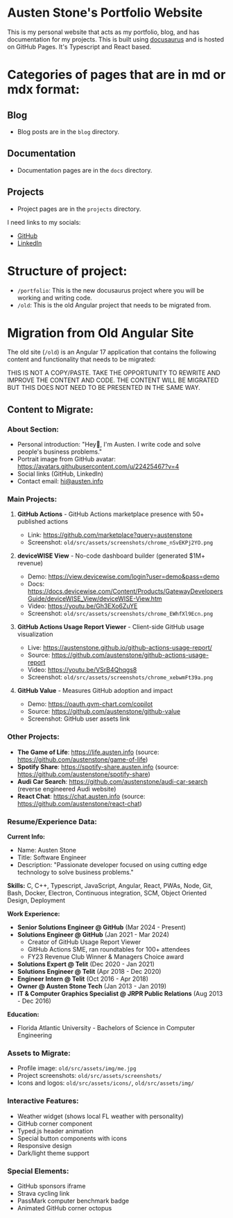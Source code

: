 # Austen Stone's Portfolio Website

This is my personal website that acts as my portfolio, blog, and has documentation for my projects.
This is built using [docusaurus](https://docusaurus.io/docs/) and is hosted on GitHub Pages. It's Typescript and React based.

# Categories of pages that are in md or mdx format:

## Blog
- Blog posts are in the `blog` directory.

## Documentation
- Documentation pages are in the `docs` directory.

## Projects
- Project pages are in the `projects` directory.

I need links to my socials:
- [GitHub](https://github.com/austenstone)
- [LinkedIn](https://www.linkedin.com/in/austenstone/)

# Structure of project:
- `/portfolio`: This is the new docusaurus project where you will be working and writing code.
- `/old`: This is the old Angular project that needs to be migrated from.

# Migration from Old Angular Site

The old site (`/old`) is an Angular 17 application that contains the following content and functionality that needs to be migrated:

THIS IS NOT A COPY/PASTE. TAKE THE OPPORTUNITY TO REWRITE AND IMPROVE THE CONTENT AND CODE.
THE CONTENT WILL BE MIGRATED BUT THIS DOES NOT NEED TO BE PRESENTED IN THE SAME WAY.

## Content to Migrate:

### About Section:
- Personal introduction: "Hey👋, I'm Austen. I write code and solve people's business problems."
- Portrait image from GitHub avatar: https://avatars.githubusercontent.com/u/22425467?v=4
- Social links (GitHub, LinkedIn)
- Contact email: hi@austen.info

### Main Projects:
1. **GitHub Actions** - GitHub Actions marketplace presence with 50+ published actions
   - Link: https://github.com/marketplace?query=austenstone
   - Screenshot: `old/src/assets/screenshots/chrome_nSvEKPj2YO.png`

2. **deviceWISE View** - No-code dashboard builder (generated $1M+ revenue)
   - Demo: https://view.devicewise.com/login?user=demo&pass=demo
   - Docs: https://docs.devicewise.com/Content/Products/GatewayDevelopersGuide/deviceWISE_View/deviceWISE-View.htm
   - Video: https://youtu.be/Gh3EXo6ZuYE
   - Screenshot: `old/src/assets/screenshots/chrome_EWhfXl9Ecn.png`

3. **GitHub Actions Usage Report Viewer** - Client-side GitHub usage visualization
   - Live: https://austenstone.github.io/github-actions-usage-report/
   - Source: https://github.com/austenstone/github-actions-usage-report
   - Video: https://youtu.be/VSrB4Qhqgs8
   - Screenshot: `old/src/assets/screenshots/chrome_xebwmFt39a.png`

4. **GitHub Value** - Measures GitHub adoption and impact
   - Demo: https://oauth.gvm-chart.com/copilot
   - Source: https://github.com/austenstone/github-value
   - Screenshot: GitHub user assets link

### Other Projects:
- **The Game of Life**: https://life.austen.info (source: https://github.com/austenstone/game-of-life)
- **Spotify Share**: https://spotify-share.austen.info (source: https://github.com/austenstone/spotify-share)
- **Audi Car Search**: https://github.com/austenstone/audi-car-search (reverse engineered Audi website)
- **React Chat**: https://chat.austen.info (source: https://github.com/austenstone/react-chat)

### Resume/Experience Data:
**Current Info:**
- Name: Austen Stone
- Title: Software Engineer  
- Description: "Passionate developer focused on using cutting edge technology to solve business problems."

**Skills:**
C, C++, Typescript, JavaScript, Angular, React, PWAs, Node, Git, Bash, Docker, Electron, Continuous integration, SCM, Object Oriented Design, Deployment

**Work Experience:**
- **Senior Solutions Engineer @ GitHub** (Mar 2024 - Present)
- **Solutions Engineer @ GitHub** (Jan 2021 - Mar 2024)
  - Creator of GitHub Usage Report Viewer
  - GitHub Actions SME, ran roundtables for 100+ attendees
  - FY23 Revenue Club Winner & Managers Choice award
- **Solutions Expert @ Telit** (Dec 2020 - Jan 2021)
- **Solutions Engineer @ Telit** (Apr 2018 - Dec 2020)
- **Engineer Intern @ Telit** (Oct 2016 - Apr 2018)
- **Owner @ Austen Stone Tech** (Jan 2013 - Jan 2019)
- **IT & Computer Graphics Specialist @ JRPR Public Relations** (Aug 2013 - Dec 2016)

**Education:**
- Florida Atlantic University - Bachelors of Science in Computer Engineering

### Assets to Migrate:
- Profile image: `old/src/assets/img/me.jpg`
- Project screenshots: `old/src/assets/screenshots/`
- Icons and logos: `old/src/assets/icons/`, `old/src/assets/img/`

### Interactive Features:
- Weather widget (shows local FL weather with personality)
- GitHub corner component
- Typed.js header animation
- Special button components with icons
- Responsive design
- Dark/light theme support

### Special Elements:
- GitHub sponsors iframe
- Strava cycling link
- PassMark computer benchmark badge
- Animated GitHub corner octopus
